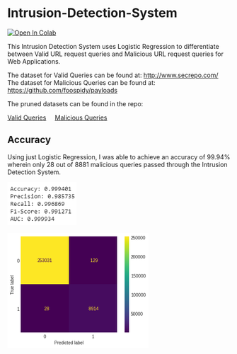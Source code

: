 # Intrusion-Detection-System


[![Open In Colab](https://colab.research.google.com/assets/colab-badge.svg)](https://colab.research.google.com/github/premnagdeo/Intrusion-Detection-System/blob/master/Intrusion-Detection-System.ipynb)



This Intrusion Detection System uses Logistic Regression to differentiate between Valid URL request queries and Malicious URL request queries for Web Applications.

The dataset for Valid Queries can be found at: http://www.secrepo.com/
The dataset for Malicious Queries can be found at: https://github.com/foospidy/payloads

The pruned datasets can be found in the repo:

[Valid Queries](validqueries.txt) &nbsp; &nbsp; [Malicious Queries](badqueries.txt)

## Accuracy

Using just Logistic Regression, I was able to achieve an accuracy of 99.94% wherein only 28 out of 8881 malicious queries passed through the Intrusion Detection System.


![Accuracy](images/accuracy.png)

![Confusion Matrix](images/confusion_matrix.png)

